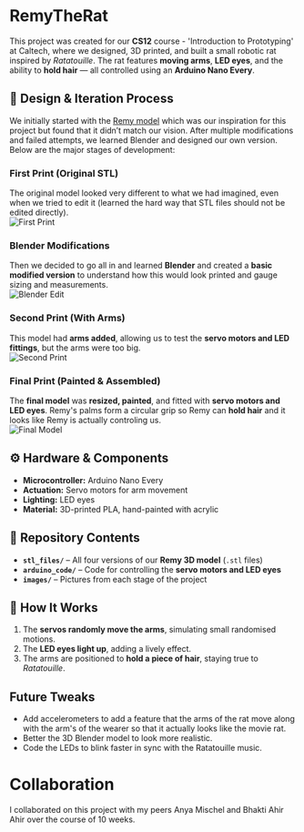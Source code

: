 # RemyTheRat

This project was created for our **CS12** course - 'Introduction to Prototyping' at Caltech, where we designed, 3D printed, and built a small robotic rat inspired by *Ratatouille*. The rat features **moving arms**, **LED eyes**, and the ability to **hold hair** — all controlled using an **Arduino Nano Every**.  

## 🎨 Design & Iteration Process  
We initially started with the [Remy model](https://github.com/shebuildsrobots/remy_model) which was our inspiration for this project but found that it didn’t match our vision. After multiple modifications and failed attempts, we learned Blender and designed our own version. Below are the major stages of development:  

### First Print (Original STL)  
The original model looked very different to what we had imagined, even when we tried to edit it (learned the hard way that STL files should not be edited directly).  
![First Print](images/first_print.jpg)  

### Blender Modifications  
Then we decided to go all in and learned **Blender** and created a **basic modified version** to understand how this would look printed and gauge sizing and measurements.  
![Blender Edit](images/blender_edit_one.jpg)  

### Second Print (With Arms)  
This model had **arms added**, allowing us to test the **servo motors and LED fittings**, but the arms were too big.  
![Second Print](images/second_print.jpg)  

### Final Print (Painted & Assembled)  
The **final model** was **resized, painted**, and fitted with **servo motors and LED eyes**. Remy's palms form a circular grip so Remy can **hold hair** and it looks like Remy is actually controling us.  
![Final Model](images/final_model.jpg)  

## ⚙️ Hardware & Components  
- **Microcontroller:** Arduino Nano Every  
- **Actuation:** Servo motors for arm movement  
- **Lighting:** LED eyes  
- **Material:** 3D-printed PLA, hand-painted with acrylic  

## 📂 Repository Contents  
- **`stl_files/`** – All four versions of our **Remy 3D model** (`.stl` files)  
- **`arduino_code/`** – Code for controlling the **servo motors and LED eyes**  
- **`images/`** – Pictures from each stage of the project  

## 🔧 How It Works  
1. The **servos randomly move the arms**, simulating small randomised motions.  
2. The **LED eyes light up**, adding a lively effect.  
3. The arms are positioned to **hold a piece of hair**, staying true to *Ratatouille*.  

## Future Tweaks

- Add accelerometers to add a feature that the arms of the rat move along with the arm's of the wearer so that it actually looks like the movie rat.
- Better the 3D Blender model to look more realistic.
- Code the LEDs to blink faster in sync with the Ratatouille music.

# Collaboration

I collaborated on this project with my peers Anya Mischel and Bhakti Ahir Ahir over the course of 10 weeks.
